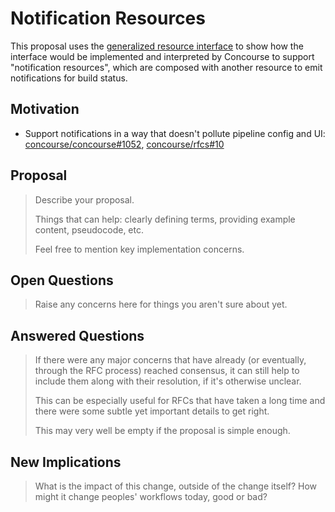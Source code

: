 # Notification Resources

This proposal uses the [generalized resource interface](../024-generalized-resources/proposal.md) to show how the interface would be implemented and interpreted by Concourse to support "notification resources", which are composed with another resource to emit notifications for build status.

## Motivation

* Support notifications in a way that doesn't pollute pipeline config and UI: [concourse/concourse#1052](https://github.com/concourse/concourse/issues/1052), [concourse/rfcs#10](https://github.com/concourse/rfcs/issues/10)

## Proposal

> Describe your proposal.
>
> Things that can help: clearly defining terms, providing example content,
> pseudocode, etc.
>
> Feel free to mention key implementation concerns.

## Open Questions

> Raise any concerns here for things you aren't sure about yet.

## Answered Questions

> If there were any major concerns that have already (or eventually, through
> the RFC process) reached consensus, it can still help to include them along
> with their resolution, if it's otherwise unclear.
>
> This can be especially useful for RFCs that have taken a long time and there
> were some subtle yet important details to get right.
>
> This may very well be empty if the proposal is simple enough.

## New Implications

> What is the impact of this change, outside of the change itself? How might it
> change peoples' workflows today, good or bad?
